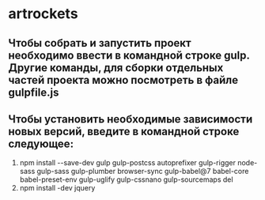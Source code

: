 # artrockets
## Чтобы собрать и запустить проект необходимо ввести в командной строке gulp. Другие команды, для сборки отдельных частей проекта можно посмотреть в файле gulpfile.js
## Чтобы установить необходимые зависимости новых версий, введите в командной строке следующее:
1. npm install --save-dev gulp gulp-postcss autoprefixer gulp-rigger node-sass gulp-sass gulp-plumber browser-sync gulp-babel@7 babel-core babel-preset-env gulp-uglify gulp-cssnano gulp-sourcemaps del
2. npm install -dev jquery

